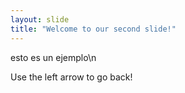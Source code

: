 ```yaml
---
layout: slide
title: "Welcome to our second slide!"
---
```

esto es un ejemplo\n

Use the left arrow to go back!
